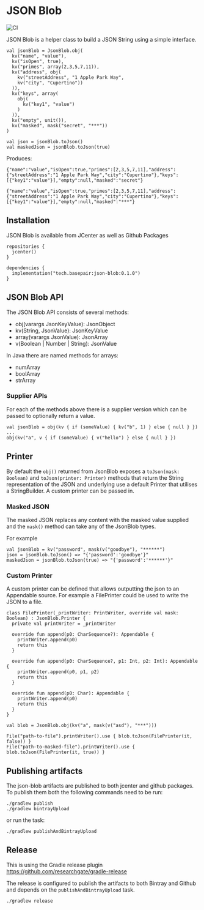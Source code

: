 # JSON Blob

![CI](https://github.com/basepair-tech/json-blob/workflows/CI/badge.svg?branch=master)

JSON Blob is a helper class to build a JSON String using a simple interface.

```
val jsonBlob = JsonBlob.obj(
  kv("name", "value"),
  kv("isOpen", true),
  kv("primes", array(2,3,5,7,11)),
  kv("address", obj(
    kv("streetAddress", "1 Apple Park Way",
    kv("city", "Cupertino"))
  )),
  kv("keys", array(
    obj(
      kv("key1", "value")
    )
  )),
  kv("empty", unit()),
  kv("masked", mask("secret", "***"))
)

val json = jsonBlob.toJson()
val maskedJson = jsonBlob.toJson(true)
```

Produces:
```
{"name":"value","isOpen":true,"primes":[2,3,5,7,11],"address":{"streetAddress":"1 Apple Park Way","city":"Cupertino"},"keys":[{"key1":"value"}],"empty":null,"masked":"secret"}

{"name":"value","isOpen":true,"primes":[2,3,5,7,11],"address":{"streetAddress":"1 Apple Park Way","city":"Cupertino"},"keys":[{"key1":"value"}],"empty":null,"masked":"***"}
```

## Installation

JSON Blob is available from JCenter as well as Github Packages 
```
repositories {
  jcenter()
}

dependencies {
  implementation("tech.basepair:json-blob:0.1.0")
}
```

## JSON Blob API
The JSON Blob API consists of several methods:

* obj(varargs JsonKeyValue): JsonObject 
* kv(String, JsonValue): JsonKeyValue
* array(varargs JsonValue): JsonArray
* v(Boolean | Number | String): JsonValue

In Java there are named methods for arrays:

* numArray
* boolArray
* strArray

### Supplier APIs
For each of the methods above there is a supplier version which can be passed to optionally return a value.

```
val jsonBlob = obj(kv { if (someValue) { kv("b", 1) } else { null } })
...
obj(kv("a", v { if (someValue) { v("hello") } else { null } })
```

## Printer

By default the `obj()` returned from JsonBlob exposes a `toJson(mask: Boolean)` and `toJson(printer: Printer)` methods that return the String 
representation of the JSON and underlying use a default Printer that utilises a StringBuilder. A custom printer can be passed in.

### Masked JSON
The masked JSON replaces any content with the masked value supplied and the `mask()` method can take any of the JsonBlob types.

For example
```
val jsonBlob = kv("password", mask(v("goodbye"), "******")
json = jsonBlob.toJson() => "{'password':'goodbye'}"
maskedJson = jsonBlob.toJson(true) => "{'password':'******'}"
```

### Custom Printer
A custom printer can be defined that allows outputting the json to an Appendable source.
For example a FilePrinter could be used to write the JSON to a file.

```
class FilePrinter(_printWriter: PrintWriter, override val mask: Boolean) : JsonBlob.Printer {
  private val printWriter = _printWriter

  override fun append(p0: CharSequence?): Appendable {
    printWriter.append(p0)
    return this
  }

  override fun append(p0: CharSequence?, p1: Int, p2: Int): Appendable {
    printWriter.append(p0, p1, p2)
    return this
  }

  override fun append(p0: Char): Appendable {
    printWriter.append(p0)
    return this
  }
}

val blob = JsonBlob.obj(kv("a", mask(v("asd"), "***")))

File("path-to-file").printWriter().use { blob.toJson(FilePrinter(it, false)) }
File("path-to-masked-file").printWriter().use { blob.toJson(FilePrinter(it, true)) }

```

## Publishing artifacts

The json-blob artifacts are published to both jcenter and github packages.
To publish them both the following commands need to be run:
```
./gradlew publish
./gradlew bintrayUpload
```
or run the task:
```
./gradlew publishAndBintrayUpload
```

## Release

This is using the Gradle release plugin https://github.com/researchgate/gradle-release

The release is configured to publish the artifacts to both Bintray and Github and depends on the `publishAndBintrayUpload` task.

```
./gradlew release
```
